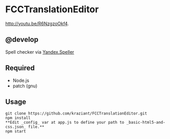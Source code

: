 # FCCTranslationEditor

http://youtu.be/R6NzgzoOkf4.

## @develop
Spell checker via [Yandex.Speller](https://tech.yandex.ru/speller/)

## Required

  + Node.js
  + patch (gnu)
  
## Usage

    git clone https://github.com/kraziant/FCCTranslationEditor.git
    npm install
    **Edit _config_ var at app.js to define your path to _basic-html5-and-css.json_ file.**
    npm start
  

  
